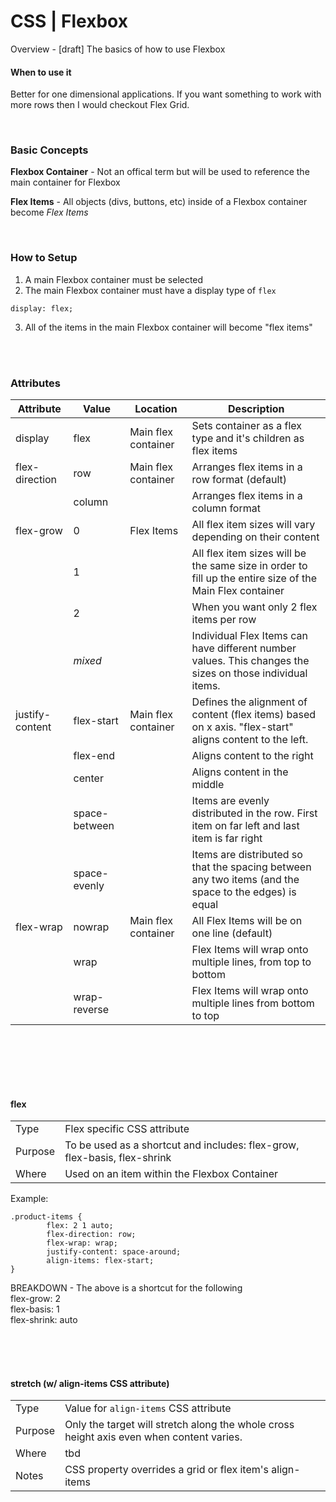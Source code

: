 # CSS | Flexbox

Overview - [draft] The basics of how to use Flexbox

#### When to use it

Better for one dimensional applications. If you want something to work with more rows then I would checkout Flex Grid.

<br/>

### Basic Concepts

**Flexbox Container** - Not an offical term but will be used to reference the main container for Flexbox

**Flex Items** - All objects (divs, buttons, etc) inside of a Flexbox container become _Flex Items_

<br/>

### How to Setup

1. A main Flexbox container must be selected
1. The main Flexbox container must have a display type of `flex`

```
display: flex;
```

3. All of the items in the main Flexbox container will become "flex items"

<br/><br>

### Attributes

| Attribute       | Value         | Location            | Description                                                                                               |
| --------------- | ------------- | ------------------- | --------------------------------------------------------------------------------------------------------- |
| display         | flex          | Main flex container | Sets container as a flex type and it's children as flex items                                             |
| flex-direction  | row           | Main flex container | Arranges flex items in a row format (default)                                                             |
|                 | column        |                     | Arranges flex items in a column format                                                                    |
| flex-grow       | 0             | Flex Items          | All flex item sizes will vary depending on their content                                                  |
|                 | 1             |                     | All flex item sizes will be the same size in order to fill up the entire size of the Main Flex container  |
|                 | 2             |                     | When you want only 2 flex items per row                                                                   |
|                 | _mixed_       |                     | Individual Flex Items can have different number values. This changes the sizes on those individual items. |
| justify-content | flex-start    | Main flex container | Defines the alignment of content (flex items) based on x axis. "flex-start" aligns content to the left.   |
|                 | flex-end      |                     | Aligns content to the right                                                                               |
|                 | center        |                     | Aligns content in the middle                                                                              |
|                 | space-between |                     | Items are evenly distributed in the row. First item on far left and last item is far right                |
|                 | space-evenly  |                     | Items are distributed so that the spacing between any two items (and the space to the edges) is equal     |
| flex-wrap       | nowrap        | Main flex container | All Flex Items will be on one line (default)                                                              |
|                 | wrap          |                     | Flex Items will wrap onto multiple lines, from top to bottom                                              |
|                 | wrap-reverse  |                     | Flex Items will wrap onto multiple lines from bottom to top                                               |

<br><br><br>

<br/>

#### flex

|         |                                                                           |
| ------- | ------------------------------------------------------------------------- |
| Type    | Flex specific CSS attribute                                               |
| Purpose | To be used as a shortcut and includes: flex-grow, flex-basis, flex-shrink |
| Where   | Used on an item within the Flexbox Container                              |

Example:

```
.product-items {
        flex: 2 1 auto;
        flex-direction: row;
        flex-wrap: wrap;
        justify-content: space-around;
        align-items: flex-start;
}
```

BREAKDOWN - The above is a shortcut for the following  
flex-grow: 2  
flex-basis: 1  
flex-shrink: auto

<br/>

<br/>




<br/>

#### stretch (w/ align-items CSS attribute)

|         |                                                                                          |
| ------- | ---------------------------------------------------------------------------------------- |
| Type    | Value for `align-items` CSS attribute                                                    |
| Purpose | Only the target will stretch along the whole cross height axis even when content varies. |
| Where   | <span class="warning">tbd</span>                                                         |
| Notes   | CSS property overrides a grid or flex item's align-items                                 |
